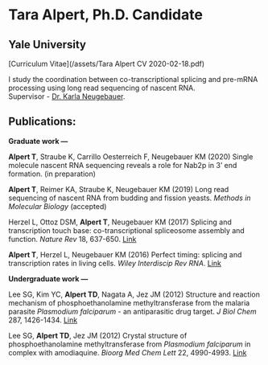# Tara Alpert, Ph.D. Candidate
## Yale University

[Curriculum Vitae](/assets/Tara Alpert CV 2020-02-18.pdf)  
  
I study the coordination between co-transcriptional splicing and pre-mRNA processing using long read sequencing of nascent RNA.   
Supervisor - [Dr. Karla Neugebauer](https://www.neugebauerlab.com/).  
  
    
## Publications:  
**Graduate work  &mdash;**  
  
**Alpert T**, Straube K, Carrillo Oesterreich F, Neugebauer KM (2020) Single molecule nascent RNA sequencing reveals a role for Nab2p in 3’ end formation. (in preparation)  
  
**Alpert T**, Reimer KA, Straube K, Neugebauer KM (2019) Long read sequencing of nascent RNA from budding and fission yeasts. *Methods in Molecular Biology* (accepted)  
  
Herzel L, Ottoz DSM, **Alpert T**, Neugebauer KM (2017) Splicing and transcription touch base: co-transcriptional spliceosome assembly and function. *Nature Rev* 18, 637-650. [Link](https://www.nature.com/articles/nrm.2017.63)  
  
**Alpert T**, Herzel L, Neugebauer KM (2016) Perfect timing: splicing and transcription rates in living cells. *Wiley Interdiscip Rev RNA*. [Link](https://onlinelibrary.wiley.com/doi/abs/10.1002/wrna.1401)  
  
**Undergraduate work  &mdash;**  
  
Lee SG, Kim YC, **Alpert TD**, Nagata A, Jez JM (2012) Structure and reaction mechanism of phosphoethanolamine methyltransferase from the malaria parasite *Plasmodium falciparum* - an antiparasitic drug target. *J Biol Chem* 287, 1426-1434. [Link](https://www.jbc.org/content/287/2/1426.short)  
  
Lee SG, **Alpert TD**, Jez JM (2012) Crystal structure of phosphoethanolamine methyltransferase from *Plasmodium falciparum* in complex with amodiaquine. *Bioorg Med Chem Lett* 22, 4990-4993. [Link](https://www.sciencedirect.com/science/article/pii/S0960894X12007834)  


